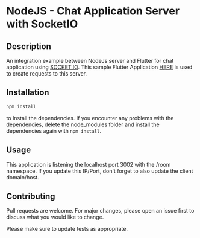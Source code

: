 # NodeJS - Chat Application Server with SocketIO

## Description
An integration example between NodeJs server and Flutter for chat application using [SOCKET.IO](https://socket.io). This sample Flutter Application [HERE](https://github.com/Cerwyn/FLUTTER-Simple-Chat-App-with-SocketIO) is used to create requests to this server.

## Installation

```bash
npm install
```
to Install the dependencies.
If you encounter any problems with the dependencies, delete the node_modules folder and install the dependencies again with `npm install`.

## Usage
This application is listening the localhost port 3002 with the /room namespace. If you update this IP/Port, don't forget to also update the client domain/host.

## Contributing
Pull requests are welcome. For major changes, please open an issue first to discuss what you would like to change.

Please make sure to update tests as appropriate.
